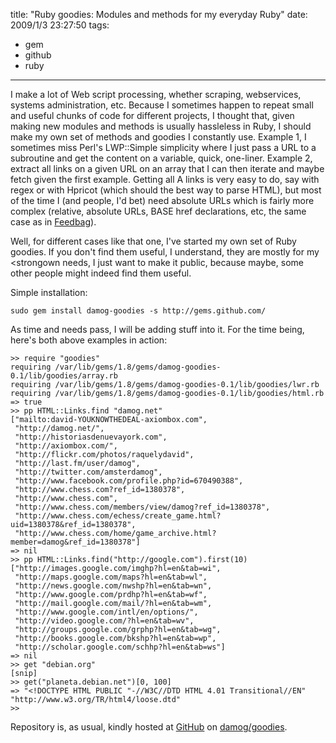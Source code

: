title: "Ruby goodies: Modules and methods for my everyday Ruby"
date: 2009/1/3 23:27:50
tags:
- gem
- github
- ruby
---
I make a lot of Web script processing, whether scraping, webservices, systems administration, etc. Because I sometimes happen to repeat small and useful chunks of code for different projects, I thought that, given making new modules and methods is usually hassleless in Ruby, I should make my own set of methods and goodies I constantly use. Example 1, I sometimes miss Perl's LWP::Simple simplicity where I just pass a URL to a subroutine and get the content on a variable, quick, one-liner. Example 2, extract all links on a given URL on an array that I can then iterate and maybe fetch given the first example. Getting all A links is very easy to do, say with regex or with Hpricot (which should the best way to parse HTML), but most of the time I (and people, I'd bet) need absolute URLs which is fairly more complex (relative, absolute URLs, BASE href declarations, etc, the same case as in <a href="http://github.com/damog/feedbag">Feedbag</a>).

Well, for different cases like that one, I've started my own set of Ruby goodies. If you don't find them useful, I understand, they are mostly for my <strongown</strong> needs, I just want to make it public, because maybe, some other people might indeed find them useful.

Simple installation:

    sudo gem install damog-goodies -s http://gems.github.com/

As time and needs pass, I will be adding stuff into it. For the time being, here's both above examples in action:

    >> require "goodies"
    requiring /var/lib/gems/1.8/gems/damog-goodies-0.1/lib/goodies/array.rb
    requiring /var/lib/gems/1.8/gems/damog-goodies-0.1/lib/goodies/lwr.rb
    requiring /var/lib/gems/1.8/gems/damog-goodies-0.1/lib/goodies/html.rb
    => true
    >> pp HTML::Links.find "damog.net"
    ["mailto:david-YOUKNOWTHEDEAL-axiombox.com",
     "http://damog.net/",
     "http://historiasdenuevayork.com",
     "http://axiombox.com/",
     "http://flickr.com/photos/raquelydavid",
     "http://last.fm/user/damog",
     "http://twitter.com/amsterdamog",
     "http://www.facebook.com/profile.php?id=670490388",
     "http://www.chess.com?ref_id=1380378",
     "http://www.chess.com",
     "http://www.chess.com/members/view/damog?ref_id=1380378",
     "http://www.chess.com/echess/create_game.html?uid=1380378&ref_id=1380378",
     "http://www.chess.com/home/game_archive.html?member=damog&ref_id=1380378"]
    => nil
    >> pp HTML::Links.find("http://google.com").first(10)
    ["http://images.google.com/imghp?hl=en&tab=wi",
     "http://maps.google.com/maps?hl=en&tab=wl",
     "http://news.google.com/nwshp?hl=en&tab=wn",
     "http://www.google.com/prdhp?hl=en&tab=wf",
     "http://mail.google.com/mail/?hl=en&tab=wm",
     "http://www.google.com/intl/en/options/",
     "http://video.google.com/?hl=en&tab=wv",
     "http://groups.google.com/grphp?hl=en&tab=wg",
     "http://books.google.com/bkshp?hl=en&tab=wp",
     "http://scholar.google.com/schhp?hl=en&tab=ws"]
    => nil
    >> get "debian.org"
    [snip]
    >> get("planeta.debian.net")[0, 100]
    => "<!DOCTYPE HTML PUBLIC "-//W3C//DTD HTML 4.01 Transitional//EN" "http://www.w3.org/TR/html4/loose.dtd"
    >>

Repository is, as usual, kindly hosted at <a href="http://github.com">GitHub</a> on <a href="http://github.com/damog/goodies">damog/goodies</a>.
